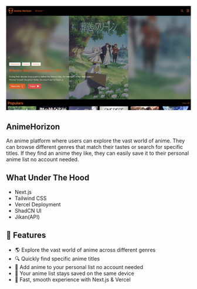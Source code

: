 <a href="https://animehorizon.vercel.app/" target="_blank">
  <img src="/public/animehorizon.png" alt="anime-horizon"/>
</a>

## AnimeHorizon 
An anime platform where users can explore the vast world of anime. They can browse different genres that match their tastes or search for specific titles. If they find an anime they like, they can easily save it to their personal anime list no account needed.

## What Under The Hood
- Next.js
- Tailwind CSS
- Vercel Deployment
- ShadCN UI
- Jikan(API)

## 🌟 Features
- 🌎 Explore the vast world of anime across different genres
- 🔍 Quickly find specific anime titles
- 🔖 Add anime to your personal list no account needed
- 🔄 Your anime list stays saved on the same device
- 🚀 Fast, smooth experience with Next.js & Vercel
